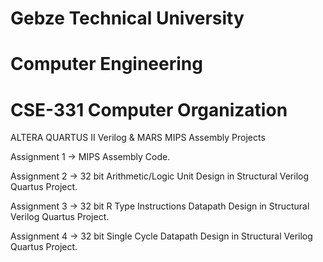 # Gebze Technical University
# Computer Engineering
# CSE-331 Computer Organization

ALTERA QUARTUS II Verilog & MARS MIPS Assembly Projects


Assignment 1 -> MIPS Assembly Code.

Assignment 2 -> 32 bit Arithmetic/Logic Unit Design in Structural Verilog Quartus Project.

Assignment 3 -> 32 bit R Type Instructions Datapath Design in Structural Verilog Quartus Project.

Assignment 4 -> 32 bit Single Cycle Datapath Design in Structural Verilog Quartus Project.
